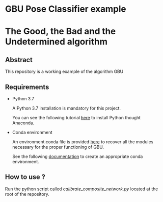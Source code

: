 # GBU Pose Classifier example
The Good, the Bad and the Undetermined algorithm
===============================================

## Abstract
This repository is a working example of the algorithm GBU

## Requirements

- Python 3.7
  
    A Python 3.7 installation is mandatory for this project.

    You can see the following tutorial [here](https://docs.anaconda.com/anaconda/install/index.html) to install Python thought Anaconda.
- Conda environment

    An environment conda file is provided [here](https://github.com/elmokulc/GBU_pose_classifier/blob/1a012d0a9cc3595a566c7a561b11cc53f25ccbdf/environment.yml) to recover all the modules necessary for the proper functioning of GBU.

    See the following [documentation](https://docs.conda.io/projects/conda/en/latest/user-guide/tasks/manage-environments.html#creating-an-environment-from-an-environment-yml-file) to create an appropriate conda environment.


## How to use ? 

Run the python script called *calibrate_composite_network.py* located at the root of the repository.
